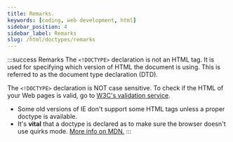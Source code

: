 ```yaml
---
title: Remarks.
keywords: [coding, web development, html]
sidebar_position: 4
sidebar_label: Remarks
slug: /html/doctypes/remarks
---
```


:::success Remarks
The `<!DOCTYPE>` declaration is not an HTML tag. It is used for specifying which version of HTML the document is using. This is referred to as the document type declaration (DTD).

The `<!DOCTYPE>` declaration is NOT case sensitive. To check if the HTML of your Web pages is valid, go to [W3C's validation service](http://validator.w3.org/).

- Some old versions of IE don't support some HTML tags unless a proper doctype is available.
- It's **vital** that a doctype is declared as to make sure the browser doesn't use quirks mode. [More info on MDN.](https://developer.mozilla.org/en-US/docs/Quirks_Mode_and_Standards_Mode)
  :::
